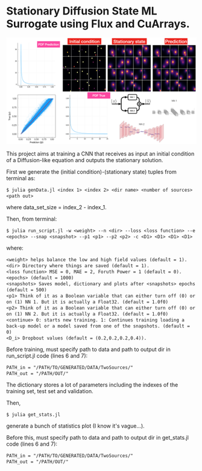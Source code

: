# Stationary Diffusion State ML Surrogate using Flux and CuArrays.

![alt text](https://github.com/jquetzalcoatl/DiffusionSurrogate/blob/master/Figs/Fig1.png)

This project aims at training a CNN that receives as input an initial condition of a Diffusion-like equation and outputs the stationary solution.

First we generate the (initial condition)-(stationary state) tuples from terminal as:

```
$ julia genData.jl <index 1> <index 2> <dir name> <number of sources> <path out>
```

where data_set_size = index_2 - index_1.

Then, from terminal:

```
$ julia run_script.jl -w <weight> --n <dir> --loss <loss function> --e <epochs> --snap <snapshot> --p1 <p1> --p2 <p2> -c <D1> <D1> <D1> <D1>
```

where:
```
<weight> helps balance the low and high field values (default = 1).
<dir> Directory where things are saved (default = 1).
<loss function> MSE = 0, MAE = 2, Foruth Power = 1 (default = 0).
<epochs> (default = 1000)
<snapshots> Saves model, dictionary and plots after <snapshots> epochs (default = 500)
<p1> Think of it as a Boolean variable that can either turn off (0) or on (1) NN 1. But it is actually a Float32. (default = 1.0f0)
<p2> Think of it as a Boolean variable that can either turn off (0) or on (1) NN 2. But it is actually a Float32. (default = 1.0f0)
<continue> 0: starts new training. 1: Continues training loading a back-up model or a model saved from one of the snapshots. (default = 0)
<D_i> Dropbout values (default = (0.2,0.2,0.2,0.4)).
```

Before training, must specify path to data and path to output dir in run_script.jl code (lines 6 and 7):
```
PATH_in = "/PATH/TO/GENERATED/DATA/TwoSources/"
PATH_out = "/PATH/OUT/"
```

The dictionary stores a lot of parameters including the indexes of the training set, test set and validation.

Then,
```
$ julia get_stats.jl
```
generate a bunch of statistics plot (I know it's vague...).

Before this, must specify path to data and path to output dir in get_stats.jl code (lines 6 and 7):
```
PATH_in = "/PATH/TO/GENERATED/DATA/TwoSources/"
PATH_out = "/PATH/OUT/"
```


